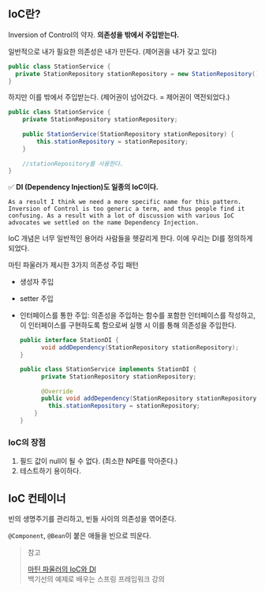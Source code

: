 ## IoC란?

Inversion of Control의 약자. **의존성을 밖에서 주입받는다.**



일반적으로 내가 필요한 의존성은 내가 만든다. (제어권을 내가 갖고 있다)

```java
public class StationService {
  private StationRepository stationRepository = new StationRepository();
}
```

하지만 이를 밖에서 주입받는다. (제어권이 넘어갔다. = 제어권이 역전되었다.)

```java
public class StationService {
	private StationRepository stationRepository;
	
	public StationService(StationRepository stationRepository) {
		this.stationRepository = stationRepository;
	}
	
	//stationRepository를 사용한다.
}
```



✅ **DI (Dependency Injection)도 일종의 IoC이다.**

```
As a result I think we need a more specific name for this pattern. Inversion of Control is too generic a term, and thus people find it confusing. As a result with a lot of discussion with various IoC advocates we settled on the name Dependency Injection.
```

IoC 개념은 너무 일반적인 용어라 사람들을 헷갈리게 한다. 이에 우리는 DI를 정의하게 되었다.



마틴 파울러가 제시한 3가지 의존성 주입 패턴

- 생성자 주입

- setter 주입

- 인터페이스를 통한 주입: 의존성을 주입하는 함수를 포함한 인터페이스를 작성하고, 이 인터페이스를 구현하도록 함으로써 실행 시 이를 통해 의존성을 주입한다.

  ```java
  public interface StationDI {
    	void addDependency(StationRepository stationRepository);
  }
  
  public class StationService implements StationDI {
    	private StationRepository stationRepository;
    
    	@Override
    	public void addDependency(StationRepository stationRepository) {
          this.stationRepository = stationRepository;
      }
  }
  ```

  



### IoC의 장점

1. 필드 값이 null이 될 수 없다. (최소한 NPE를 막아준다.)
2. 테스트하기 용이하다.





## IoC 컨테이너

빈의 생명주기를 관리하고, 빈들 사이의 의존성을 엮어준다.

`@Component`, `@Bean`이 붙은 애들을 빈으로 띄운다.





> 참고
>
> [마틴 파울러의 IoC와 DI](https://black-jin0427.tistory.com/194)  
> 백기선의 예제로 배우는 스프링 프레임워크 강의